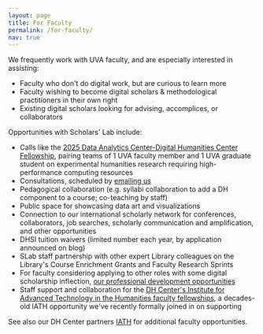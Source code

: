 ```yaml
---
layout: page
title: For Faculty
permalink: /for-faculty/
nav: true
---
```

<!-- could use expansion to everything we offer faculty, e.g. better description of and links to FRS/CEGs; course design and co-teaching we do, maybe with some examples of such past work? also we might add a sentence or two directing faculty to other, not-limited-to-faculty offerings such as consultations, makerspace, events? -->

We frequently work with UVA faculty, and are especially interested in assisting:
* Faculty who don't do digital work, but are curious to learn more
* Faculty wishing to become digital scholars & methodological practitioners in their own right
* Existing digital scholars looking for advising, accomplices, or collaborators

Opportunities with Scholars' Lab include:  
* Calls like the [2025 Data Analytics Center-Digital Humanities Center Fellowship](/blog/hpc-fellowships-cfp/), pairing teams of 1 UVA faculty member and 1 UVA graduate student on experimental humanities research requiring high-performance computing resources  
* Consultations, scheduled by [emailing us](mailto:scholarslab@virginia.edu)
* Pedagogical collaboration (e.g. syllabi collaboration to add a DH component to a course; co-teaching by staff)
* Public space for showcasing data art and visualizations
* Connection to our international scholarly network for conferences, collaborators, job searches, scholarly communication and amplification, and other opportunities 
* DHSI tuition waivers (limited number each year, by application announced on blog)
* SLab staff partnership with other expert Library colleagues on the Library's Course Enrichment Grants and Faculty Research Sprints
* For faculty considering applying to other roles with some digital scholarship inflection, [our professional development opportunities](/professional-development)  
* Staff support and collaboration for the [DH Center's Institute for Advanced Technology in the Humanities faculty fellowships](https://www.iath.virginia.edu/res_fellows.html), a decades-old IATH opportunity we've recently formally joined in on supporting

See also our DH Center partners <a href="https://www.iath.virginia.edu/">IATH</a> for additional faculty opportunities.